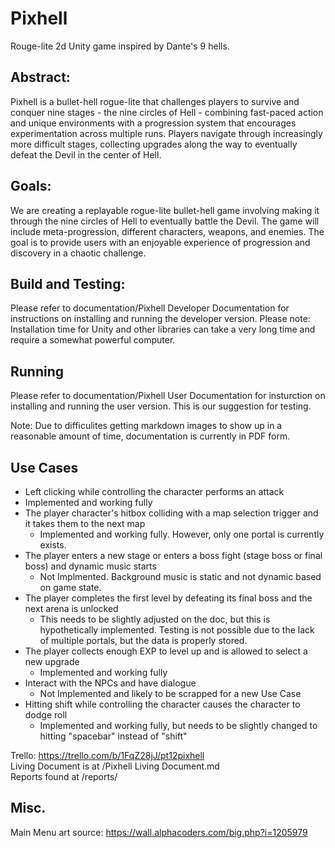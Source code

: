# Pixhell
Rouge-lite 2d Unity game inspired by Dante's 9 hells.

## Abstract:
Pixhell is a bullet-hell rogue-lite that challenges players to survive and conquer nine stages - the nine circles of Hell - combining fast-paced action and unique environments with a progression system that encourages experimentation across multiple runs. Players navigate through increasingly more difficult stages, collecting upgrades along the way to eventually defeat the Devil in the center of Hell.

## Goals:
We are creating a replayable rogue-lite bullet-hell game involving making it through the nine circles of Hell to eventually battle the Devil. The game will include meta-progression, different characters, weapons, and enemies. The goal is to provide users with an enjoyable experience of progression and discovery in a chaotic challenge.

## Build and Testing:
Please refer to documentation/Pixhell Developer Documentation for instructions on installing and running the developer version. Please note: Installation time for Unity and other libraries can take a very long time and require a somewhat powerful computer. 

## Running
Please refer to documentation/Pixhell User Documentation for insturction on installing and running the user version. This is our suggestion for testing. 

Note: Due to difficulites getting markdown images to show up in a reasonable amount of time, documentation is currently in PDF form. 

## Use Cases
-  Left clicking while controlling the character performs an attack
  - Implemented and working fully
- The player character's hitbox colliding with a map selection trigger and it takes them to the next map
  - Implemented and working fully. However, only one portal is currently exists.
- The player enters a new stage or enters a boss fight (stage boss or final boss) and dynamic music starts
  - Not Implmented. Background music is static and not dynamic based on game state.
- The player completes the first level by defeating its final boss and the next arena is unlocked
  - This needs to be slightly adjusted on the doc, but this is hypothetically implemented. Testing is not possible due to the lack of multiple portals, but the data is properly stored.
- The player collects enough EXP to level up and is allowed to select a new upgrade
  - Implemented and working fully
- Interact with the NPCs and have dialogue
  - Not Implemented and likely to be scrapped for a new Use Case
- Hitting shift while controlling the character causes the character to dodge roll
  - Implemented and working fully, but needs to be slightly changed to hitting "spacebar" instead of "shift"


Trello: https://trello.com/b/1FqZ28jJ/pt12pixhell <br>
Living Document is at /Pixhell Living Document.md <br>
Reports found at /reports/

## Misc.
Main Menu art source:
https://wall.alphacoders.com/big.php?i=1205979
